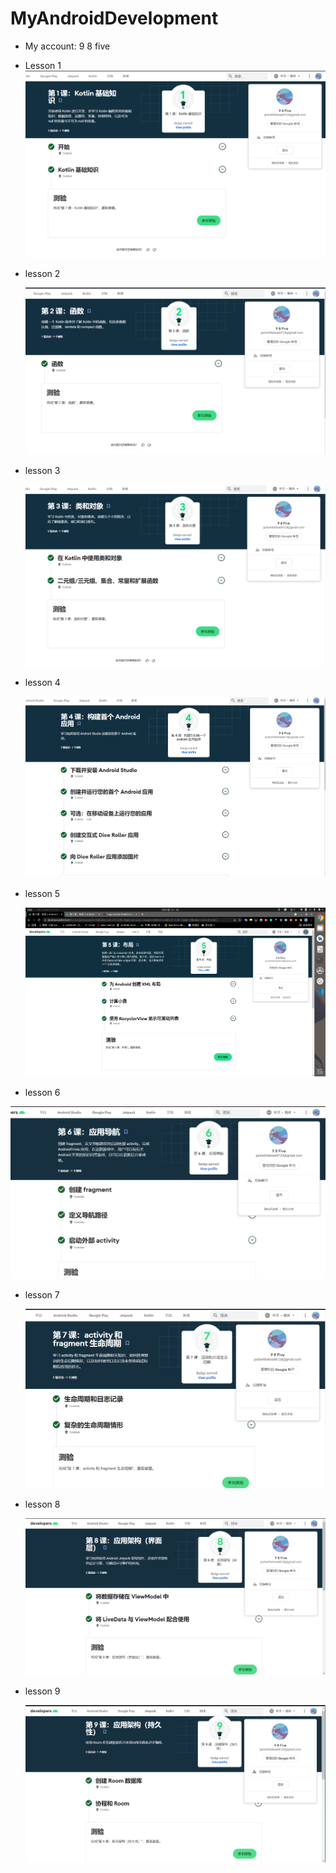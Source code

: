 # MyAndroidDevelopment
- My account: 9 8 five

- Lesson 1
 ![avatar](./img/lesson11.png)

- lesson 2

  ![avatar](./img/lesson2.png)

- lesson 3

  ![avatar](./img/lesson3.png)

- lesson 4

  ![avatar](./img/lesson4.png)

- lesson 5

  ![avatar](./lab02/lesson5.png)

- lesson 6

![avatar](./lab03/lesson6.png)

- lesson 7

  ![avatar](./lab04/lesson7.png)

- lesson 8

  ![avatar](./lab05/lesson8.png)

- lesson 9

  ![avatar](./lab06/lesson9.png)

